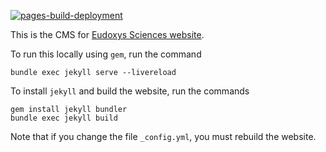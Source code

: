 [![pages-build-deployment](https://github.com/eudoxys/eudoxys.github.io/actions/workflows/pages/pages-build-deployment/badge.svg)](https://github.com/eudoxys/eudoxys.github.io/actions/workflows/pages/pages-build-deployment)

This is the CMS for [Eudoxys Sciences website](https://eudoxys.github.io/).

To run this locally using `gem`, run the command

~~~
bundle exec jekyll serve --livereload
~~~

To install `jekyll` and build the website, run the commands

~~~
gem install jekyll bundler
bundle exec jekyll build
~~~

Note that if you change the file `_config.yml`, you must rebuild the website.
